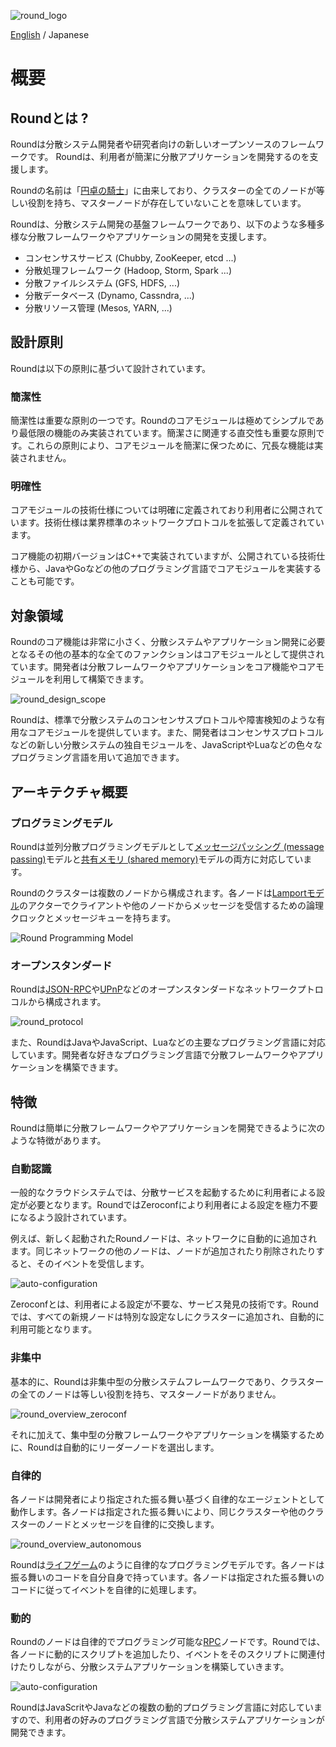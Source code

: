 ![round_logo](img/round_logo.png)

[English](round_overview_jp.md) / Japanese

# 概要

## Roundとは ?

Roundは分散システム開発者や研究者向けの新しいオープンソースのフレームワークです。 Roundは、利用者が簡潔に分散アプリケーションを開発するのを支援します。

Roundの名前は「[円卓の騎士](http://ja.wikipedia.org/wiki/円卓の騎士)」に由来しており、クラスターの全てのノードが等しい役割を持ち、マスターノードが存在していないことを意味しています。

Roundは、分散システム開発の基盤フレームワークであり、以下のような多種多様な分散フレームワークやアプリケーションの開発を支援します。

- コンセンサスサービス (Chubby, ZooKeeper, etcd ...)
- 分散処理フレームワーク (Hadoop, Storm, Spark ...)
- 分散ファイルシステム (GFS, HDFS, ...)
- 分散データベース (Dynamo, Cassndra, ...)
- 分散リソース管理 (Mesos, YARN, ...)

## 設計原則

Roundは以下の原則に基づいて設計されています。

### 簡潔性

簡潔性は重要な原則の一つです。Roundのコアモジュールは極めてシンプルであり最低限の機能のみ実装されています。簡潔さに関連する直交性も重要な原則です。これらの原則により、コアモジュールを簡潔に保つために、冗長な機能は実装されません。

### 明確性

コアモジュールの技術仕様については明確に定義されており利用者に公開されています。技術仕様は業界標準のネットワークプロトコルを拡張して定義されています。

コア機能の初期バージョンはC++で実装されていますが、公開されている技術仕様から、JavaやGoなどの他のプログラミング言語でコアモジュールを実装することも可能です。

## 対象領域

Roundのコア機能は非常に小さく、分散システムやアプリケーション開発に必要となるその他の基本的な全てのファンクションはコアモジュールとして提供されています。開発者は分散フレームワークやアプリケーションをコア機能やコアモジュールを利用して構築できます。

![round_design_scope](img/round_design_scope.png)

Roundは、標準で分散システムのコンセンサスプロトコルや障害検知のような有用なコアモジュールを提供しています。また、開発者はコンセンサスプロトコルなどの新しい分散システムの独自モジュールを、JavaScriptやLuaなどの色々なプログラミング言語を用いて追加できます。

## アーキテクチャ概要

### プログラミングモデル

Roundは並列分散プログラミングモデルとして[メッセージパッシング (message passing)][parallel-model]モデルと[共有メモリ (shared memory)][parallel-model]モデルの両方に対応しています。

Roundのクラスターは複数のノードから構成されます。各ノードは[Lamportモデル][lamport-model]のアクターでクライアントや他のノードからメッセージを受信するための論理クロックとメッセージキューを持ちます。

![Round Programming Model](img/round_overview_programming_model.png)

### オープンスタンダード

Roundは[JSON-RPC][json-rpc]や[UPnP][upnp-spec]などのオープンスタンダードなネットワークプトロコルから構成されます。

![round_protocol](./img/round_protocol.png)

また、RoundはJavaやJavaScript、Luaなどの主要なプログラミング言語に対応しています。開発者な好きなプログラミング言語で分散フレームワークやアプリケーションを構築できます。

## 特徴

Roundは簡単に分散フレームワークやアプリケーションを開発できるように次のような特徴があります。

### 自動認識

一般的なクラウドシステムでは、分散サービスを起動するために利用者による設定が必要となります。RoundではZeroconfにより利用者による設定を極力不要になるよう設計されています。

例えば、新しく起動されたRoundノードは、ネットワークに自動的に追加されます。同じネットワークの他のノードは、ノードが追加されたり削除されたりすると、そのイベントを受信します。

![auto-configuration](img/round_overview_autoconfig.png)

Zeroconfとは、利用者による設定が不要な、サービス発見の技術です。Roundでは、すべての新規ノードは特別な設定なしにクラスターに追加され、自動的に利用可能となります。

### 非集中

基本的に、Roundは非集中型の分散システムフレームワークであり、クラスターの全てのノードは等しい役割を持ち、マスターノードがありません。

![round_overview_zeroconf](img/round_overview_decentralized.png)

それに加えて、集中型の分散フレームワークやアプリケーションを構築するために、Roundは自動的にリーダーノードを選出します。

### 自律的

各ノードは開発者により指定された振る舞い基づく自律的なエージェントとして動作します。各ノードは指定された振る舞いにより、同じクラスターや他のクラスターのノードとメッセージを自律的に交換します。

![round_overview_autonomous](img/round_overview_autonomous.png)

Roundは[ライフゲーム][life-game]のように自律的なプログラミングモデルです。各ノードは振る舞いのコードを自分自身で持っています。各ノードは指定された振る舞いのコードに従ってイベントを自律的に処理します。

### 動的

Roundのノードは自律的でプログラミング可能な[RPC](rpc)ノードです。Roundでは、各ノードに動的にスクリプトを追加したり、イベントをそのスクリプトに関連付けたりしながら、分散システムアプリケーションを構築していきます。

![auto-configuration](img/round_overview_programming.png)

RoundはJavaScritやJavaなどの複数の動的プログラミング言語に対応していますので、利用者の好みのプログラミング言語で分散システムアプリケーションが開発できます。

[actor-model]: http://en.wikipedia.org/wiki/Actor_model
[csp]: http://en.wikipedia.org/wiki/Communicating_sequential_processes
[df-prog]: http://en.wikipedia.org/wiki/Dataflow_programming
[upnp-spec]: http://upnp.org/sdcps-and-certification/standards/
[json-rpc]: http://www.jsonrpc.org/specification
[java]: https://java.com/
[js-spec]: http://www.ecma-international.org/publications/standards/Ecma-262.htm
[life-game]: http://en.wikipedia.org/wiki/Conway%27s_Game_of_Life
[rpc]: http://en.wikipedia.org/wiki/Remote_procedure_call
[lamport-model]: http://en.wikipedia.org/wiki/Lamport_timestamps
[parallel-model]: http://en.wikipedia.org/wiki/Parallel_programming_model
